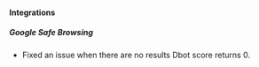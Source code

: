 
#### Integrations
##### Google Safe Browsing
- Fixed an issue when there are no results Dbot score returns 0.
